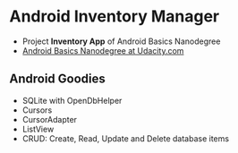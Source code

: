 # Android Inventory Manager

- Project **Inventory App** of Android Basics Nanodegree
- [Android Basics Nanodegree at Udacity.com](https://www.udacity.com/course/android-basics-nanodegree-by-google--nd803)

## Android Goodies

- SQLite with OpenDbHelper
- Cursors
- CursorAdapter
- ListView
- CRUD: Create, Read, Update and Delete database items
